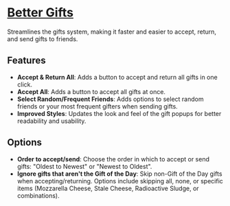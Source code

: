 # [Better Gifts](https://www.mousehuntgame.com/preferences.php?tab=mousehunt-improved-settings#mousehunt-improved-settings-better-better-gifts)

Streamlines the gifts system, making it faster and easier to accept, return, and send gifts to friends.

## Features

- **Accept & Return All**: Adds a button to accept and return all gifts in one click.
- **Accept All**: Adds a button to accept all gifts at once.
- **Select Random/Frequent Friends**: Adds options to select random friends or your most frequent gifters when sending gifts.
- **Improved Styles**: Updates the look and feel of the gift popups for better readability and usability.

## Options

- **Order to accept/send**: Choose the order in which to accept or send gifts: "Oldest to Newest" or "Newest to Oldest".
- **Ignore gifts that aren't the Gift of the Day**: Skip non-Gift of the Day gifts when accepting/returning. Options include skipping all, none, or specific items (Mozzarella Cheese, Stale Cheese, Radioactive Sludge, or combinations).
